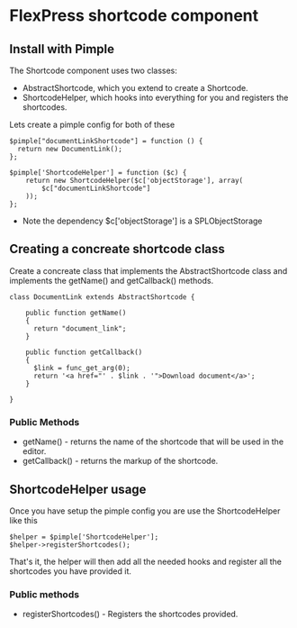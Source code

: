 # FlexPress shortcode component

## Install with Pimple
The Shortcode component uses two classes:
- AbstractShortcode, which you extend to create a Shortcode.
- ShortcodeHelper, which hooks into everything for you and registers the shortcodes.

Lets create a pimple config for both of these

```
$pimple["documentLinkShortcode"] = function () {
  return new DocumentLink();
};

$pimple['ShortcodeHelper'] = function ($c) {
    return new ShortcodeHelper($c['objectStorage'], array(
        $c["documentLinkShortcode"]
    ));
};
```
- Note the dependency $c['objectStorage']  is a SPLObjectStorage

## Creating a concreate shortcode class
Create a concreate class that implements the AbstractShortcode class and implements the getName() and getCallback() methods.

```
class DocumentLink extends AbstractShortcode {

    public function getName()
    {
      return "document_link";
    }
    
    public function getCallback()
    {
      $link = func_get_arg(0);
      return '<a href="' . $link . '">Download document</a>';
    }

}
```

### Public Methods
- getName() - returns the name of the shortcode that will be used in the editor.
- getCallback() - returns the markup of the shortcode.

## ShortcodeHelper usage

Once you have setup the pimple config you are use the ShortcodeHelper like this
```
$helper = $pimple['ShortcodeHelper'];
$helper->registerShortcodes();
```
That's it, the helper will then add all the needed hooks and register all the shortcodes you have provided it.

### Public methods
- registerShortcodes() - Registers the shortcodes provided.
